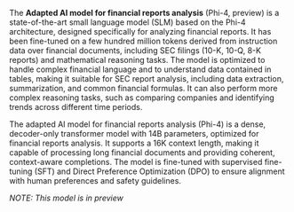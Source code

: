<!-- DO NOT CHANGE MARKDOWN HEADERS. IF CHANGED, MODEL CARD MAY BE REJECTED BY A REVIEWER -->

<!-- `description.md` is required. -->

The **Adapted AI model for financial reports analysis** (Phi\-4, preview) is a state\-of\-the\-art small language model (SLM) based on the Phi\-4 architecture, designed specifically for analyzing financial reports. It has been fine\-tuned on a few hundred million tokens derived from instruction data over financial documents, including SEC filings (10\-K, 10\-Q, 8\-K reports) and mathematical reasoning tasks. The model is optimized to handle complex financial language and to understand data contained in tables, making it suitable for SEC report analysis, including data extraction, summarization, and common financial formulas. It can also perform more complex reasoning tasks, such as comparing companies and identifying trends across different time periods.

The adapted AI model for financial reports analysis (Phi\-4) is a dense, decoder\-only transformer model with 14B parameters, optimized for financial reports analysis. It supports a 16K context length, making it capable of processing long financial documents and providing coherent, context\-aware completions. The model is fine\-tuned with supervised fine\-tuning (SFT) and Direct Preference Optimization (DPO) to ensure alignment with human preferences and safety guidelines.

*NOTE: This model is in preview*
